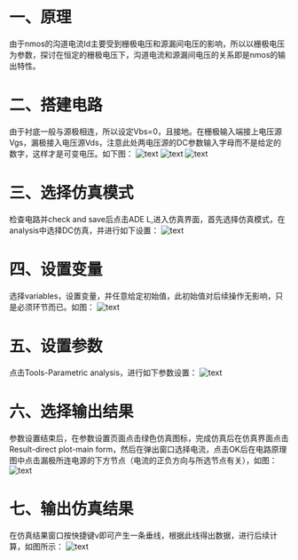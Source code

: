 # 一、原理
由于nmos的沟道电流Id主要受到栅极电压和源漏间电压的影响，所以以栅极电压为参数，探讨在恒定的栅极电压下，沟道电流和源漏间电压的关系即是nmos的输出特性。
# 二、搭建电路
由于衬底一般与源极相连，所以设定Vbs=0，且接地。在栅极输入端接上电压源Vgs，漏极接入电压源Vds，注意此处两电压源的DC参数输入字母而不是给定的数字，这样才是可变电压。如下图：
![text](https://github.com/dailiuyao/markdown-photos/blob/master/nmos-analog/nmos-%E7%94%B5%E8%B7%AF.png)
![text](https://github.com/dailiuyao/markdown-photos/blob/master/nmos-analog/nmos-vds.png)
![text](https://github.com/dailiuyao/markdown-photos/blob/master/nmos-analog/nmos-vgs.png)

# 三、选择仿真模式
检查电路并check and save后点击ADE L,进入仿真界面，首先选择仿真模式，在analysis中选择DC仿真，并进行如下设置：
![text](https://github.com/dailiuyao/markdown-photos/blob/master/nmos-analog/nmos-choosing%20analysis.png)

# 四、设置变量
选择variables，设置变量，并任意给定初始值，此初始值对后续操作无影响，只是必须环节而已。如图：
![text](https://github.com/dailiuyao/markdown-photos/blob/master/nmos-analog/nmos-design%20variables.png)

# 五、设置参数
点击Tools-Parametric analysis，进行如下参数设置：
![text](https://github.com/dailiuyao/markdown-photos/blob/master/nmos-analog/nmos-parametric%20analysis.png)

# 六、选择输出结果
参数设置结束后，在参数设置页面点击绿色仿真图标，完成仿真后在仿真界面点击Result-direct plot-main form，然后在弹出窗口选择电流，点击OK后在电路原理图中点击漏极所连电源的下方节点（电流的正负方向与所选节点有关），如图：
![text](https://github.com/dailiuyao/markdown-photos/blob/master/nmos-analog/nmos-direct%20plot%20form.png)

# 七、输出仿真结果
在仿真结果窗口按快捷键v即可产生一条垂线，根据此线得出数据，进行后续计算，如图所示：
![text](https://github.com/dailiuyao/markdown-photos/blob/master/nmos-analog/nmos%E4%BB%BF%E7%9C%9F%E7%BB%93%E6%9E%9C.png)
